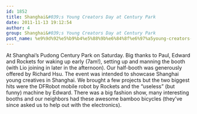 ```yaml
---
id: 1852
title: Shanghai&#039;s Young Creators Day at Century Park
date: 2011-11-13 19:12:54
author: 4
group: Shanghai&#039;s Young Creators Day at Century Park
post_name: %e9%9d%92%e5%b9%b4%e5%88%9b%e6%84%8f%e6%97%a5young-creators-day
---
```


At Shanghai’s Pudong Century Park on Saturday. Big thanks to Paul, Edward and Rockets for waking up early (7am!), setting up and manning the booth (with Lio joining in later in the afternoon). Our half-booth was generously offered by Richard Hsu. The event was intended to showcase Shanghai young creatives in Shanghai. We brought a few projects but the two biggest hits were the DFRobot mobile robot by Rockets and the “useless” (but funny) machine by Edward. There was a big fashion show, many interesting booths and our neighbors had these awesome bamboo bicycles (they’ve since asked us to help out with the electronics).